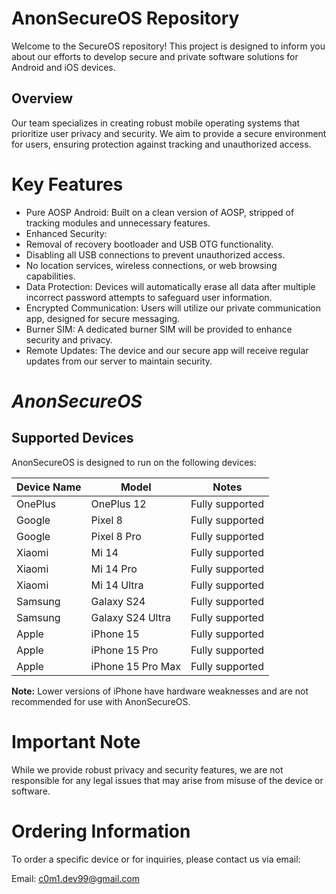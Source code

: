 # **AnonSecureOS Repository** 
Welcome to the SecureOS repository! This project is designed to inform you about our efforts to develop secure and private software solutions for Android and iOS devices.

## Overview
Our team specializes in creating robust mobile operating systems that prioritize user privacy and security. We aim to provide a secure environment for users, ensuring protection against tracking and unauthorized access.

# **Key Features**
- Pure AOSP Android: Built on a clean version of AOSP, stripped of tracking modules and unnecessary features.
- Enhanced Security:
- Removal of recovery bootloader and USB OTG functionality.
- Disabling all USB connections to prevent unauthorized access.
- No location services, wireless connections, or web browsing capabilities.
- Data Protection: Devices will automatically erase all data after multiple incorrect password attempts to safeguard user information.
- Encrypted Communication: Users will utilize our private communication app, designed for secure messaging.
- Burner SIM: A dedicated burner SIM will be provided to enhance security and privacy.
- Remote Updates: The device and our secure app will receive regular updates from our server to maintain security.

# *AnonSecureOS*

## Supported Devices

AnonSecureOS is designed to run on the following devices:

| Device Name         | Model                  | Notes                              |
|---------------------|------------------------|------------------------------------|
| OnePlus              | OnePlus 12             | Fully supported                     |
| Google               | Pixel 8                | Fully supported                     |
| Google               | Pixel 8 Pro            | Fully supported                     |
| Xiaomi               | Mi 14                  | Fully supported                     |
| Xiaomi               | Mi 14 Pro              | Fully supported                     |
| Xiaomi               | Mi 14 Ultra            | Fully supported                     |
| Samsung              | Galaxy S24             | Fully supported                     |
| Samsung              | Galaxy S24 Ultra       | Fully supported                     |
| Apple                | iPhone 15              | Fully supported                     |
| Apple                | iPhone 15 Pro          | Fully supported                     |
| Apple                | iPhone 15 Pro Max      | Fully supported                     |

**Note:** Lower versions of iPhone have hardware weaknesses and are not recommended for use with AnonSecureOS.

# **Important Note**
While we provide robust privacy and security features, we are not responsible for any legal issues that may arise from misuse of the device or software.

# Ordering Information
To order a specific device or for inquiries, please contact us via email:

Email: c0m1.dev99@gmail.com
